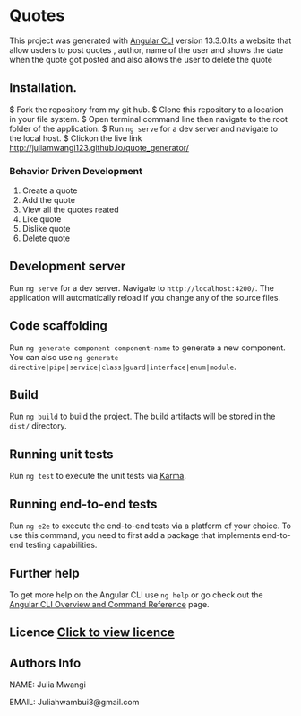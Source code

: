 # Quotes

This project was generated with [Angular CLI](https://github.com/angular/angular-cli) version 13.3.0.Its a website that allow usders to post quotes , author, name of the user and shows the date when the quote got  posted  and also allows the user to delete the quote

## Installation.
$ Fork the repository from my git hub.
$ Clone this repository to a location in your file system.
$ Open terminal command line then navigate to the root folder of the application.
$ Run `ng serve` for a dev server and navigate to the local host.
$ Clickon the live link http://juliamwangi123.github.io/quote_generator/

### Behavior Driven Development

1. Create a quote
2. Add the quote
3. View  all the quotes reated
4. Like  quote
5. Dislike quote
6. Delete quote


## Development server

Run `ng serve` for a dev server. Navigate to `http://localhost:4200/`. The application will automatically reload if you change any of the source files.

## Code scaffolding

Run `ng generate component component-name` to generate a new component. You can also use `ng generate directive|pipe|service|class|guard|interface|enum|module`.

## Build

Run `ng build` to build the project. The build artifacts will be stored in the `dist/` directory.

## Running unit tests

Run `ng test` to execute the unit tests via [Karma](https://karma-runner.github.io).

## Running end-to-end tests

Run `ng e2e` to execute the end-to-end tests via a platform of your choice. To use this command, you need to first add a package that implements end-to-end testing capabilities.

## Further help

To get more help on the Angular CLI use `ng help` or go check out the [Angular CLI Overview and Command Reference](https://angular.io/cli) page.
## Licence [Click to view licence](LICENSE)
## Authors Info
<p>NAME: Julia Mwangi</p>
<p>EMAIL: Juliahwambui3@gmail.com</p>
